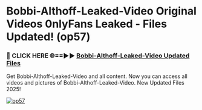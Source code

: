 # Bobbi-Althoff-Leaked-Video Original Videos 0nlyFans Leaked - Files Updated! (op57)

<h3>🔴 CLICK HERE 🌐==►► <a href="https://tinyurl.com/2wckxsce" rel="nofollow">Bobbi-Althoff-Leaked-Video Updated Files</a></h3>

Get Bobbi-Althoff-Leaked-Video and all content. Now you can access all videos and pictures of Bobbi-Althoff-Leaked-Video. New Updated Files 2025!

[![op57](https://i.imgur.com/AFduVYN.gif)](https://tinyurl.com/2wckxsce)
